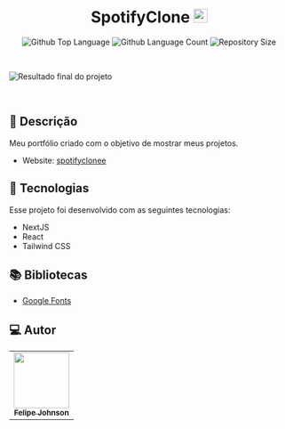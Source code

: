 <h1 align="center">
  SpotifyClone <img width="25px" src="https://user-images.githubusercontent.com/128244805/233354848-e26cffd0-5c22-403d-9890-f00313cdcae4.svg"/>
</h1>

 <p align="center">
  <img alt="Github Top Language" src="https://img.shields.io/github/languages/top/felipejohnsonn/Portfolio?color=00FFFB">
  <img alt="Github Language Count" src="https://img.shields.io/github/languages/count/felipejohnsonn/Portfolio?color=00FFFB">
  <img alt="Repository Size" src="https://img.shields.io/github/repo-size/felipejohnsonn/Portfolio?color=00FFFB">
</p>

<br>

![Resultado final do projeto](https://user-images.githubusercontent.com/128244805/233354690-91a55221-89e3-419d-a9d5-71a248dd6beb.png)

<br>

## 📝 Descrição 

Meu portfólio criado com o objetivo de mostrar meus projetos. 

- Website: [spotifyclonee](https://spotify-clonee-pi.vercel.app/)

## 🚀 Tecnologias

Esse projeto foi desenvolvido com as seguintes tecnologias:

- NextJS
- React
- Tailwind CSS

## 📚 Bibliotecas

- [Google Fonts](https://fonts.google.com/)



 
## 💻 Autor<br>
<table>
  <tr>
    <td align="center">
      <a href="https://github.com/felipejohnsonn">
        <img src="https://avatars.githubusercontent.com/u/128244805?s=96&v=4" width="100px;" /><br>
        <sub>
          <b>Felipe Johnson</b>
        </sub>
      </a>
    </td>
  </tr>
</table>
